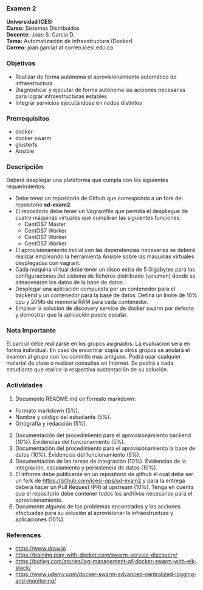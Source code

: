 ### Examen 2
**Universidad ICESI**  
**Curso:** Sistemas Distribuidos  
**Docente:** Joan S. Garcìa D.  
**Tema:** Automatización de infraestructura (Docker)  
**Correo:** joan.garcia1 at correo.icesi.edu.co

### Objetivos
* Realizar de forma autónoma el aprovisionamiento automático de infraestructura
* Diagnosticar y ejecutar de forma autónoma las acciones necesarias para lograr infraestructuras estables
* Integrar servicios ejecutándose en nodos distintos

### Prerrequisitos
* docker
* docker swarm
* glusterfs
* Ansible

### Descripción

Deberá desplegar una plataforma que cumpla con los siguientes requerimientos:

* Debe tener un repositorio de Github que corresponda a un fork del repositorio **sd-exam2**.
* El repositorio debe tener un Vagrantfile que permita el despliegue de cuatro máquinas virtuales que cumpliran las siguientes funciones:
  * CentOS7 Master
  * CentOS7 Worker
  * CentOS7 Worker
  * CentOS7 Worker
* El aprovisionamiento inicial con las dependencias necesarias se deberá realizar empleando la herramienta Ansible sobre las máquinas virtuales desplegadas con vagrant.
* Cada máquina virtual debe tener un disco extra de 5 Gigabytes para las configuraciones del sistema de ficheros distribuido (volumen) donde se almacenaran los datos de la base de datos.
* Desplegar una aplicación compuesta por un contenedor para el backend y un contenedor para la base de datos. Defina un limite de 10% cpu y 20Mb de memoria RAM para cada contenedor.
* Emplear la solución de discovery service de docker swarm por defecto y demostrar que la aplicación puede escalar.

### Nota Importante
El parcial debe realizarse en los grupos asignados. La evaluación sera en forma individual. En caso de encontrar copia a otros grupos se anulará el examen al grupo con los commits mas antiguos. Podrá usar cualquier material de clase o realizar consultas en Internet. Se pedirá a cada estudiante que realice la respectiva sustentación de su solución.

### Actividades
1. Documento README.md en formato markdown:  
  * Formato markdown (5%).
  * Nombre y código del estudiante (5%).
  * Ortografía y redacción (5%).
2. Documentación del procedimiento para el aprovisionamiento backend (10%). Evidencias del funcionamiento (5%).
3. Documentación del procedimiento para el aprovisionamiento la base de datos (10%). Evidencias del funcionamiento (5%).
4. Documentación de las tareas de integración (10%). Evidencias de la integración, escalamiento y persistencia de datos (10%).
5. El informe debe publicarse en un repositorio de github el cual debe ser un fork de https://github.com/icesi-ops/sd-exam2 y para la entrega deberá hacer un Pull Request (PR) al upstream (10%). Tenga en cuenta que el repositorio debe contener todos los archivos necesarios para el aprovisionamiento.
6. Documente algunos de los problemas encontrados y las acciones efectuadas para su solución al aprovisionar la infraestructura y aplicaciones (10%).

### References
* https://www.draw.io
* https://training.play-with-docker.com/swarm-service-discovery/
* https://botleg.com/stories/log-management-of-docker-swarm-with-elk-stack/
* https://www.udemy.com/docker-swarm-advanced-centralized-logging-and-monitoring/

